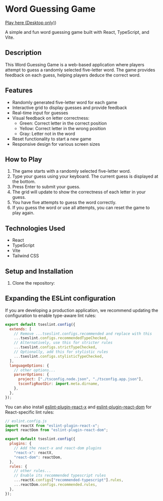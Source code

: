 # Word Guessing Game
[Play here (Desktop only)](https://vaddshah-guessing-game.netlify.app/)) 

A simple and fun word guessing game built with React, TypeScript, and Vite.

## Description

This Word Guessing Game is a web-based application where players attempt to guess a randomly selected five-letter word. The game provides feedback on each guess, helping players deduce the correct word.

## Features

- Randomly generated five-letter word for each game
- Interactive grid to display guesses and provide feedback
- Real-time input for guesses
- Visual feedback on letter correctness:
  - Green: Correct letter in the correct position
  - Yellow: Correct letter in the wrong position
  - Gray: Letter not in the word
- Reset functionality to start a new game
- Responsive design for various screen sizes

## How to Play

1. The game starts with a randomly selected five-letter word.
2. Type your guess using your keyboard. The current guess is displayed at the bottom.
3. Press Enter to submit your guess.
4. The grid will update to show the correctness of each letter in your guess.
5. You have five attempts to guess the word correctly.
6. If you guess the word or use all attempts, you can reset the game to play again.

## Technologies Used

- React
- TypeScript
- Vite
- Tailwind CSS

## Setup and Installation

1. Clone the repository:

## Expanding the ESLint configuration

If you are developing a production application, we recommend updating the configuration to enable type-aware lint rules:

```js
export default tseslint.config({
  extends: [
    // Remove ...tseslint.configs.recommended and replace with this
    ...tseslint.configs.recommendedTypeChecked,
    // Alternatively, use this for stricter rules
    ...tseslint.configs.strictTypeChecked,
    // Optionally, add this for stylistic rules
    ...tseslint.configs.stylisticTypeChecked,
  ],
  languageOptions: {
    // other options...
    parserOptions: {
      project: ["./tsconfig.node.json", "./tsconfig.app.json"],
      tsconfigRootDir: import.meta.dirname,
    },
  },
});
```

You can also install [eslint-plugin-react-x](https://github.com/Rel1cx/eslint-react/tree/main/packages/plugins/eslint-plugin-react-x) and [eslint-plugin-react-dom](https://github.com/Rel1cx/eslint-react/tree/main/packages/plugins/eslint-plugin-react-dom) for React-specific lint rules:

```js
// eslint.config.js
import reactX from "eslint-plugin-react-x";
import reactDom from "eslint-plugin-react-dom";

export default tseslint.config({
  plugins: {
    // Add the react-x and react-dom plugins
    "react-x": reactX,
    "react-dom": reactDom,
  },
  rules: {
    // other rules...
    // Enable its recommended typescript rules
    ...reactX.configs["recommended-typescript"].rules,
    ...reactDom.configs.recommended.rules,
  },
});
```
